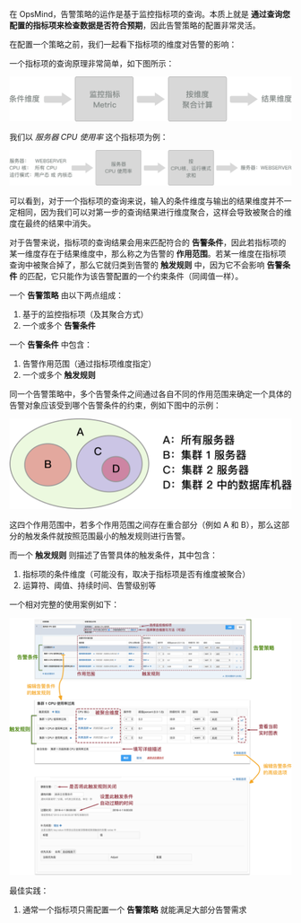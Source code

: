 在 OpsMind，告警策略的运作是基于监控指标项的查询。本质上就是 **通过查询您配置的指标项来检查数据是否符合预期**，因此告警策略的配置非常灵活。

在配置一个策略之前，我们一起看下指标项的维度对告警的影响：

一个指标项的查询原理非常简单，如下图所示：

![](/assets/metric_query_flow.png)

我们以 _服务器 CPU 使用率_ 这个指标项为例：

![](/assets/metric_query_sample_flow.png)

可以看到，对于一个指标项的查询来说，输入的条件维度与输出的结果维度并不一定相同，因为我们可以对第一步的查询结果进行维度聚合，这样会导致被聚合的维度在最终的结果中消失。

对于告警来说，指标项的查询结果会用来匹配符合的 **告警条件**，因此若指标项的某一维度存在于结果维度中，那么称之为告警的 **作用范围**。若某一维度在指标项查询中被聚合掉了，那么它就归类到告警的 **触发规则** 中，因为它不会影响 **告警条件** 的匹配，它只能作为该告警配置的一个约束条件（同阈值一样）。

一个 **告警策略** 由以下两点组成：

1. 基于的监控指标项（及其聚合方式）
2. 一个或多个 **告警条件**

一个 **告警条件** 中包含：

1. 告警作用范围（通过指标项维度指定）
2. 一个或多个 **触发规则**

同一个告警策略中，多个告警条件之间通过各自不同的作用范围来确定一个具体的告警对象应该受到哪个告警条件的约束，例如下图中的示例：

![](/assets/alert_scope.png)

这四个作用范围中，若多个作用范围之间存在重合部分（例如 A 和 B），那么这部分的触发条件就按照范围最小的触发规则进行告警。


而一个 **触发规则** 则描述了告警具体的触发条件，其中包含：

1. 指标项的条件维度（可能没有，取决于指标项是否有维度被聚合）
2. 运算符、阈值、持续时间、告警级别等

一个相对完整的使用案例如下：

![](/assets/alert-policy-adjust-trigger.png)


最佳实践：

1. 通常一个指标项只需配置一个 **告警策略** 就能满足大部分告警需求


